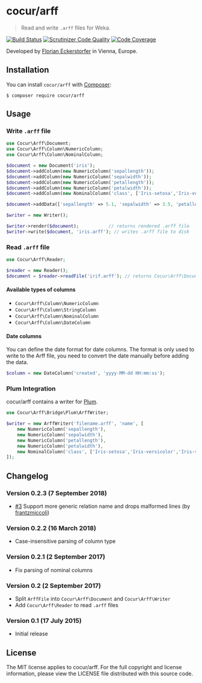 cocur/arff
==========

> Read and write `.arff` files for Weka.

[![Build Status](https://travis-ci.org/cocur/arff.svg?branch=master)](https://travis-ci.org/cocur/arff)
[![Scrutinizer Code Quality](https://scrutinizer-ci.com/g/cocur/arff/badges/quality-score.png?b=master)](https://scrutinizer-ci.com/g/cocur/arff/?branch=master)
[![Code Coverage](https://scrutinizer-ci.com/g/cocur/arff/badges/coverage.png?b=master)](https://scrutinizer-ci.com/g/cocur/arff/?branch=master)

Developed by [Florian Eckerstorfer](https://florian.ec) in Vienna, Europe.

Installation
------------

You can install `cocur/arff` with [Composer](http://getcomposer.org):

```shell
$ composer require cocur/arff
```

Usage
-----

### Write `.arff` file

```php
use Cocur\Arff\Document;
use Cocur\Arff\Column\NumericColumn;
use Cocur\Arff\Column\NominalColumn;

$document = new Document('iris');
$document->addColumn(new NumericColumn('sepallength'));
$document->addColumn(new NumericColumn('sepalwidth'));
$document->addColumn(new NumericColumn('petallength'));
$document->addColumn(new NumericColumn('petalwidth'));
$document->addColumn(new NominalColumn('class', ['Iris-setosa','Iris-versicolor','Iris-virginica']));

$document->addData(['sepallength' => 5.1, 'sepalwidth' => 3.5, 'petallength' => 1.4, 'petalwidth' => 0.2, 'class' => 'Iris-setosa']);

$writer = new Writer();

$writer->render($document);           // returns rendered .arff file
$writer->write($document, 'iris.arff'); // writes .arff file to disk
```

### Read `.arff` file

```php
use Cocur\Arff\Reader;

$reader = new Reader();
$document = $reader->readFile('irif.arff'); // returns Cocur\Arff\Document
```

#### Available types of columns

- `Cocur\Arff\Column\NumericColumn`
- `Cocur\Arff\Column\StringColumn`
- `Cocur\Arff\Column\NominalColumn`
- `Cocur\Arff\Column\DateColumn`

#### Date columns

You can define the date format for date columns. The format is only used to write to the Arff file, you need to
convert the date manually before adding the data.

```php
$column = new DateColumn('created', 'yyyy-MM-dd HH:mm:ss');
```

### Plum Integration

cocur/arff contains a writer for [Plum](https://github.com/plumphp/plum).

```php
use Cocur\Arff\Bridge\Plum\ArffWriter;

$writer = new ArffWriter('filename.arff', 'name', [
    new NumericColumn('sepallength'),
    new NumericColumn('sepalwidth'),
    new NumericColumn('petallength'),
    new NumericColumn('petalwidth'),
    new NominalColumn('class', ['Iris-setosa','Iris-versicolor','Iris-virginica']),
]);
```

Changelog
---------

### Version 0.2.3 (7 September 2018)

- [#3](https://github.com/cocur/arff/pull/3) Support more generic relation name and drops malformed lines (by [frantzmiccoli](https://github.com/frantzmiccoli))

### Version 0.2.2 (16 March 2018)

- Case-insensitive parsing of column type

### Version 0.2.1 (2 September 2017)

- Fix parsing of nominal columns

### Version 0.2 (2 September 2017)

- Split `ArffFile` into `Cocur\Arff\Document` and `Cocur\Arff\Writer`
- Add `Cocur\Arff\Reader` to read `.arff` files

### Version 0.1 (17 July 2015)

- Initial release


License
--------

The MIT license applies to cocur/arff. For the full copyright and license information, please view the LICENSE file
distributed with this source code.

